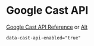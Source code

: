 # Google Cast API

[Google Cast API Reference]( https://developers.google.com/cast/docs/reference) or [Alt]( https://developers.google.com/cast)

```css
data-cast-api-enabled="true"
```

